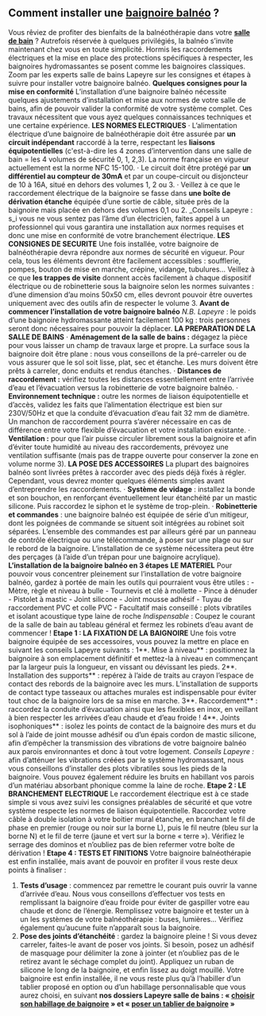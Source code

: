 ##
## **Comment installer une [baignoire balnéo](/ensembles-balneo-CCN0121) ?**
Vous rêviez de profiter des bienfaits de la balnéothérapie dans votre **[salle de bain](/bain-CCU0002)** ? Autrefois réservée à quelques privilégiés, la balnéo s’invite maintenant chez vous en toute simplicité. Hormis les raccordements électriques et la mise en place des protections spécifiques à respecter, les baignoires hydromassantes se posent comme les baignoires classiques. Zoom par les experts salle de bains Lapeyre sur les consignes et étapes à suivre pour installer votre baignoire balnéo.
**Quelques consignes pour la mise en conformité**
L’installation d’une baignoire balnéo nécessite quelques ajustements d’installation et mise aux normes de votre salle de bains, afin de pouvoir valider la conformité de votre système complet. Ces travaux nécessitent que vous ayez quelques connaissances techniques et une certaine expérience.
**LES NORMES ELECTRIQUES**
· L’alimentation électrique d’une baignoire de balnéothérapie doit être assurée par **un circuit indépendant** raccordé à la terre, respectant les **liaisons équipotentielles** (c'est-à-dire les 4 zones d’intervention dans une salle de bain = les 4 volumes de sécurité 0, 1, 2,3). La norme française en vigueur actuellement est la norme NFC 15-100.
· Le circuit doit être protégé par **un différentiel au compteur de 30mA** et par un coupe-circuit ou disjoncteur de 10 à 16A, situé en dehors des volumes 1, 2 ou 3.
· Veillez à ce que le raccordement électrique de la baignoire se fasse dans **une boîte de dérivation étanche** équipée d’une sortie de câble, située près de la baignoire mais placée en dehors des volumes 0,1 ou 2.
_Conseils Lapeyre : s_i vous ne vous sentez pas l’âme d’un électricien, faites appel à un professionnel qui vous garantira une installation aux normes requises et donc une mise en conformité de votre branchement électrique.
**LES CONSIGNES DE SECURITE**
Une fois installée, votre baignoire de balnéothérapie devra répondre aux normes de sécurité en vigueur. Pour cela, tous les éléments devront être facilement accessibles : soufflerie, pompes, bouton de mise en marche, crépine, vidange, tubulures…
Veillez à ce que **les trappes de visite** donnent accès facilement à chaque dispositif électrique ou de robinetterie sous la baignoire selon les normes suivantes : d’une dimension d’au moins 50x50 cm, elles devront pouvoir être ouvertes uniquement avec des outils afin de respecter le volume 3.
**Avant de commencer l’installation de votre baignoire balnéo**
_N.B. Lapeyre_ : le poids d’une baignoire hydromassante atteint facilement 100 kg : trois personnes seront donc nécessaires pour pouvoir la déplacer.
**LA PREPARATION DE LA SALLE DE BAINS**
· **Aménagement de la salle de bains :** dégagez la pièce pour vous laisser un champ de travaux large et propre. La surface sous la baignoire doit être plane : nous vous conseillons de la pré-carreler ou de vous assurer que le sol soit lisse, plat, sec et étanche. Les murs doivent être prêts à carreler, donc enduits et rendus étanches.
· **Distances de raccordement :** vérifiez toutes les distances essentiellement entre l’arrivée d’eau et l’évacuation versus la robinetterie de votre baignoire balnéo.
· **Environnement technique :** outre les normes de liaison équipotentielle et d’accès, validez les faits que l’alimentation électrique est bien sur 230V/50Hz et que la conduite d’évacuation d’eau fait 32 mm de diamètre. Un manchon de raccordement pourra s’avérer nécessaire en cas de différence entre votre flexible d’évacuation et votre installation existante.
· **Ventilation :** pour que l’air puisse circuler librement sous la baignoire et afin d’éviter toute humidité au niveau des raccordements, prévoyez une ventilation suffisante (mais pas de trappe ouverte pour conserver la zone en volume norme 3).
**LA POSE DES ACCESSOIRES**
La plupart des baignoires balnéo sont livrées prêtes à raccorder avec des pieds déjà fixés à régler. Cependant, vous devrez monter quelques éléments simples avant d’entreprendre les raccordements.
· **Système de vidage** : installez la bonde et son bouchon, en renforçant éventuellement leur étanchéité par un mastic silicone. Puis raccordez le siphon et le système de trop-plein.
· **Robinetterie et commandes** : une baignoire balnéo est équipée de série d’un mitigeur, dont les poignées de commande se situent soit intégrées au robinet soit séparées. L’ensemble des commandes est par ailleurs géré par un panneau de contrôle électrique ou une télécommande, à poser sur une plage ou sur le rebord de la baignoire. L’installation de ce système nécessitera peut être des perçages (à l’aide d’un trépan pour une baignoire acrylique).
**L’installation de la baignoire balnéo en 3 étapes**
**LE MATERIEL**
Pour pouvoir vous concentrer pleinement sur l’installation de votre baignoire balnéo, gardez à portée de main les outils qui pourraient vous être utiles :
\- Mètre, règle et niveau à bulle
\- Tournevis et clé à mollette
\- Pince à dénuder
\- Pistolet à mastic
\- Joint silicone
\- Joint mousse adhésif
\- Tuyau de raccordement PVC et colle PVC
\- Facultatif mais conseillé : plots vibratiles et isolant acoustique type laine de roche
_Indispensable_ : Coupez le courant de la salle de bain au tableau général et fermez les robinets d’eau avant de commencer !
**Etape 1 : LA FIXATION DE LA BAIGNOIRE**
Une fois votre baignoire équipée de ses accessoires, vous pouvez la mettre en place en suivant les conseils Lapeyre suivants :
1**. Mise à niveau** : positionnez la baignoire à son emplacement définitif et mettez-la à niveau en commençant par la largeur puis la longueur, en vissant ou dévissant les pieds.
2**. Installation des supports** : repérez à l’aide de traits au crayon l’espace de contact des rebords de la baignoire avec les murs. L’installation de supports de contact type tasseaux ou attaches murales est indispensable pour éviter tout choc de la baignoire lors de sa mise en marche.
3**. Raccordement** : raccordez la conduite d’évacuation ainsi que les flexibles en inox, en veillant à bien respecter les arrivées d’eau chaude et d’eau froide !
4**. Joints isophoniques** : isolez les points de contact de la baignoire des murs et du sol à l’aide de joint mousse adhésif ou d’un épais cordon de mastic silicone, afin d’empêcher la transmission des vibrations de votre baignoire balnéo aux parois environnantes et donc à tout votre logement.
_Conseils Lapeyre :_ afin d’atténuer les vibrations créées par le système hydromassant, nous vous conseillons d’installer des plots vibratiles sous les pieds de la baignoire. Vous pouvez également réduire les bruits en habillant vos parois d’un matériau absorbant phonique comme la laine de roche.
**Etape 2 : LE BRANCHEMENT ELECTRIQUE**
Le raccordement électrique est à ce stade simple si vous avez suivi les consignes préalables de sécurité et que votre système respecte les normes de liaison équipotentielle.
Raccordez votre câble à double isolation à votre boitier mural étanche, en branchant le fil de phase en premier (rouge ou noir sur la borne L), puis le fil neutre (bleu sur la borne N) et le fil de terre (jaune et vert sur la borne « terre »). Vérifiez le serrage des dominos et n’oubliez pas de bien refermer votre boîte de dérivation !
**Etape 4 : TESTS ET FINITIONS**
Votre baignoire balnéothérapie est enfin installée, mais avant de pouvoir en profiter il vous reste deux points à finaliser :
1. **Tests d’usage** : commencez par remettre le courant puis ouvrir la vanne d’arrivée d’eau. Nous vous conseillons d’effectuer vos tests en remplissant la baignoire d’eau froide pour éviter de gaspiller votre eau chaude et donc de l’énergie. Remplissez votre baignoire et tester un à un les systèmes de votre balnéothérapie : buses, lumières… Vérifiez également qu’aucune fuite n’apparaît sous la baignoire.
2. **Pose des joints d’étanchéité** : gardez la baignoire pleine ! Si vous devez carreler, faites-le avant de poser vos joints. Si besoin, posez un adhésif de masquage pour délimiter la zone à jointer (et n’oubliez pas de le retirez avant le séchage complet du joint). Appliquez un ruban de silicone le long de la baignoire, et enfin lissez au doigt mouillé.
Votre baignoire est enfin installée, il ne vous reste plus qu’à l’habiller d’un tablier proposé en option ou d’un habillage personnalisable que vous aurez choisi, en suivant **nos dossiers Lapeyre salle de bains : « [choisir son habillage de baignoire](/c/magazine/inspirations-tendances/Bien-choisir-son-habillage-de-baignoire) » et « [poser un tablier de baignoire](/c/magazine/inspirations-tendances/Comment-poser-un-tablier-de-baignoire) »**
